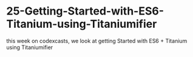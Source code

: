 # 25-Getting-Started-with-ES6-Titanium-using-Titaniumifier
this week on codexcasts, we look at getting Started with ES6 + Titanium using Titaniumifier 
